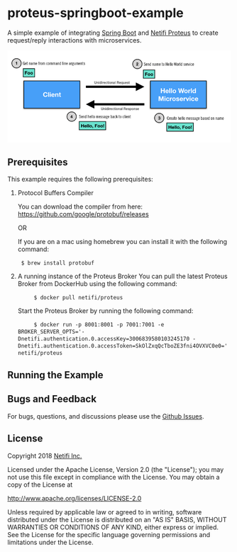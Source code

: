 # proteus-springboot-example

A simple example of integrating [Spring Boot](https://spring.io/projects/spring-boot) and [Netifi Proteus](https://www.netifi.com) to create request/reply interactions with microservices.

![architectural diagram](diagram.png)

## Prerequisites
This example requires the following prerequisites:

1. Protocol Buffers Compiler

    You can download the compiler from here: https://github.com/google/protobuf/releases
    
    OR
    
    If you are on a mac using homebrew you can install it with the following command:
    
        $ brew install protobuf

2. A running instance of the Proteus Broker
    You can pull the latest Proteus Broker from DockerHub using the following command:
    
            $ docker pull netifi/proteus
    
    Start the Proteus Broker by running the following command:
    
            $ docker run -p 8001:8001 -p 7001:7001 -e BROKER_SERVER_OPTS='-Dnetifi.authentication.0.accessKey=3006839580103245170 -Dnetifi.authentication.0.accessToken=SkOlZxqQcTboZE3fni4OVXVC0e0=' netifi/proteus

## Running the Example


## Bugs and Feedback
For bugs, questions, and discussions please use the [Github Issues](https://github.com/gregwhitaker/proteus-springboot-example/issues).

## License
Copyright 2018 [Netifi Inc.](https://www.netifi.com)

Licensed under the Apache License, Version 2.0 (the "License");
you may not use this file except in compliance with the License.
You may obtain a copy of the License at

   http://www.apache.org/licenses/LICENSE-2.0

Unless required by applicable law or agreed to in writing, software
distributed under the License is distributed on an "AS IS" BASIS,
WITHOUT WARRANTIES OR CONDITIONS OF ANY KIND, either express or implied.
See the License for the specific language governing permissions and
limitations under the License.